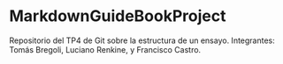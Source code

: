 # MarkdownGuideBookProject
Repositorio del TP4 de Git sobre la estructura de un ensayo.
Integrantes: Tomás Bregoli, Luciano Renkine, y Francisco Castro.
